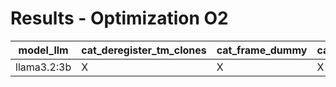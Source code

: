 # Results - Optimization O2

| model_llm   | cat_deregister_tm_clones | cat_frame_dummy | cat_main | cat_register_tm_clones | chmod_deregister_tm_clones | chmod_frame_dummy | chmod_main | chmod_register_tm_clones | sleep_deregister_tm_clones | sleep_frame_dummy | sleep_main | sleep_register_tm_clones |
| ----------- | ------------------------ | --------------- | -------- | ---------------------- | -------------------------- | ----------------- | ---------- | ------------------------ | -------------------------- | ----------------- | ---------- | ------------------------ |
| llama3.2:3b | X                        | X               | X        | X                      | binary-ninja - 96.0        | X                 | X          | X                        | X                          | X                 | X          | X                        |
